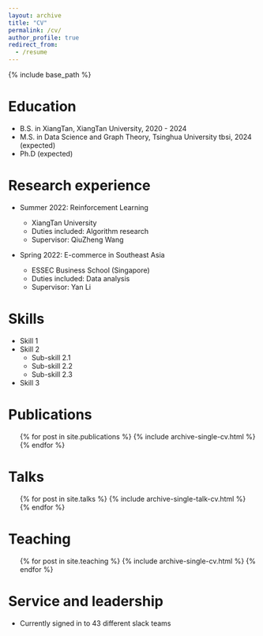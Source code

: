 ```yaml
---
layout: archive
title: "CV"
permalink: /cv/
author_profile: true
redirect_from:
  - /resume
---
```


{% include base_path %}

Education
======
* B.S. in XiangTan, XiangTan University, 2020 - 2024
* M.S. in Data Science and Graph Theory, Tsinghua University tbsi, 2024 (expected)
* Ph.D (expected)

Research experience
======
* Summer 2022: Reinforcement Learning
  * XiangTan University
  * Duties included: Algorithm research
  * Supervisor: QiuZheng Wang

* Spring 2022: E-commerce in Southeast Asia
  * ESSEC Business School (Singapore)
  * Duties included: Data analysis
  * Supervisor: Yan Li
  
Skills
======
* Skill 1
* Skill 2
  * Sub-skill 2.1
  * Sub-skill 2.2
  * Sub-skill 2.3
* Skill 3

Publications
======
  <ul>{% for post in site.publications %}
    {% include archive-single-cv.html %}
  {% endfor %}</ul>
  
Talks
======
  <ul>{% for post in site.talks %}
    {% include archive-single-talk-cv.html %}
  {% endfor %}</ul>
  
Teaching
======
  <ul>{% for post in site.teaching %}
    {% include archive-single-cv.html %}
  {% endfor %}</ul>
  
Service and leadership
======
* Currently signed in to 43 different slack teams
